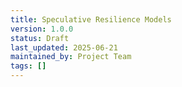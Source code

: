 ```yaml
---
title: Speculative Resilience Models
version: 1.0.0
status: Draft
last_updated: 2025-06-21
maintained_by: Project Team
tags: []
---
```

